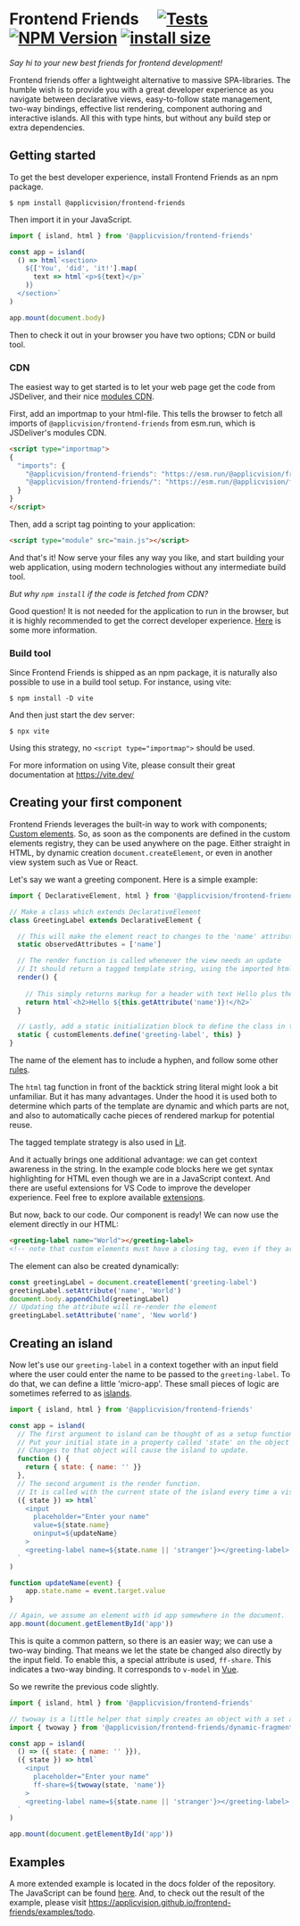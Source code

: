 # Frontend Friends &nbsp;&nbsp;&nbsp; [![Tests](https://github.com/applicvision/frontend-friends/actions/workflows/test.yml/badge.svg)](https://github.com/applicvision/frontend-friends/actions/workflows/test.yml) [![NPM Version](https://img.shields.io/npm/v/%40applicvision%2Ffrontend-friends)](https://www.npmjs.com/package/@applicvision/frontend-friends) [![install size](https://packagephobia.com/badge?p=@applicvision/frontend-friends@latest)](https://packagephobia.com/result?p=@applicvision/frontend-friends@latest)



*Say hi to your new best friends for frontend development!*

Frontend friends offer a lightweight alternative to massive SPA-libraries. The humble wish is to provide you with a great developer experience as you navigate between declarative views, easy-to-follow state management, two-way bindings, effective list rendering, component authoring and interactive islands. All this with type hints, but without any build step or extra dependencies.



## Getting started

To get the best developer experience, install Frontend Friends as an npm package.

```console
$ npm install @applicvision/frontend-friends
```

Then import it in your JavaScript.

```javascript
import { island, html } from '@applicvision/frontend-friends'

const app = island(
  () => html`<section>
    ${['You', 'did', 'it!'].map(
      text => html`<p>${text}</p>`
    )}
  </section>`
)

app.mount(document.body)
```

Then to check it out in your browser you have two options; CDN or build tool.

### CDN
The easiest way to get started is to let your web page get the code from JSDeliver, and their nice [modules CDN](https://www.jsdelivr.com/esm).

First, add an importmap to your html-file. This tells the browser to fetch all imports of `@applicvision/frontend-friends` from esm.run, which is JSDeliver's modules CDN.

```html
<script type="importmap">
{
  "imports": {
    "@applicvision/frontend-friends": "https://esm.run/@applicvision/frontend-friends",
    "@applicvision/frontend-friends/": "https://esm.run/@applicvision/frontend-friends/"
  }
}
</script>
```

Then, add a script tag pointing to your application:

```html
<script type="module" src="main.js"></script>
````

And that's it! Now serve your files any way you like, and start building your web application, using modern technologies without any intermediate build tool.

*But why `npm install` if the code is fetched from CDN?*

Good question! It is not needed for the application to run in the browser, but it is highly recommended to get the correct developer experience. [Here](https://www.typescriptlang.org/docs/handbook/modules/guides/choosing-compiler-options.html#im-writing-es-modules-for-the-browser-with-no-bundler-or-module-compiler) is some more information.

### Build tool

Since Frontend Friends is shipped as an npm package, it is naturally also possible to use in a build tool setup.
For instance, using vite:

```console
$ npm install -D vite
```

And then just start the dev server:

```console
$ npx vite
```

Using this strategy, no `<script type="importmap">` should be used.

For more information on using Vite, please consult their great documentation at https://vite.dev/

## Creating your first component

Frontend Friends leverages the built-in way to work with components; [Custom elements](https://developer.mozilla.org/en-US/docs/Web/API/Web_components/Using_custom_elements). So, as soon as the components are defined in the custom elements registry, they can be used anywhere on the page. Either straight in HTML, by dynamic creation `document.createElement`, or even in another view system such as Vue or React.

Let's say we want a greeting component. Here is a simple example:


```javascript
import { DeclarativeElement, html } from '@applicvision/frontend-friends'

// Make a class which extends DeclarativeElement
class GreetingLabel extends DeclarativeElement {

  // This will make the element react to changes to the 'name' attribute
  static observedAttributes = ['name']

  // The render function is called whenever the view needs an update
  // It should return a tagged template string, using the imported html function from frontend-friends
  render() {
    
    // This simply returns markup for a header with text Hello plus the name passed as attribute
    return html`<h2>Hello ${this.getAttribute('name')}!</h2>`
  }

  // Lastly, add a static initialization block to define the class in the custom elements registry.
  static { customElements.define('greeting-label', this) }
}
```

The name of the element has to include a hyphen, and follow some other [rules](https://developer.mozilla.org/en-US/docs/Web/API/CustomElementRegistry/define#valid_custom_element_names).

The `html` tag function in front of the backtick string literal might look a bit unfamiliar. But it has many advantages. Under the hood it is used both to determine which parts of the template are dynamic and which parts are not, and also to automatically cache pieces of rendered markup for potential reuse.

The tagged template strategy is also used in [Lit](https://lit.dev/docs/templates/overview/).

And it actually brings one additional advantage: we can get context awareness in the string. In the example code blocks here we get syntax highlighting for HTML even though we are in a JavaScript context. And there are useful extensions for VS Code to improve the developer experience. Feel free to explore available [extensions](https://marketplace.visualstudio.com/search?term=html%20tagged%20template&target=VSCode&category=All%20categories&sortBy=Relevance).
</details>

But now, back to our code. Our component is ready! We can now use the element directly in our HTML:

```html
<greeting-label name="World"></greeting-label>
<!-- note that custom elements must have a closing tag, even if they are 'empty' and not designed to render any content -->
```

The element can also be created dynamically:

```javascript
const greetingLabel = document.createElement('greeting-label')
greetingLabel.setAttribute('name', 'World')
document.body.appendChild(greetingLabel)
// Updating the attribute will re-render the element
greetingLabel.setAttribute('name', 'New world')
```

## Creating an island

Now let's use our `greeting-label` in a context together with an input field where the user could enter the name to be passed to the `greeting-label`. To do that, we can define a little 'micro-app'. These small pieces of logic are sometimes referred to as [islands](https://jasonformat.com/islands-architecture/).

```javascript
import { island, html } from '@applicvision/frontend-friends'

const app = island(
  // The first argument to island can be thought of as a setup function. It is called once at island creation.
  // Put your initial state in a property called 'state' on the object returned.
  // Changes to that object will cause the island to update.
  function () { 
    return { state: { name: '' }}
  },
  // The second argument is the render function.
  // It is called with the current state of the island every time a visual update is needed.
  ({ state }) => html`
    <input
      placeholder="Enter your name"
      value=${state.name}
      oninput=${updateName}
    >
    <greeting-label name=${state.name || 'stranger'}></greeting-label>
  `
)

function updateName(event) {
	app.state.name = event.target.value
}

// Again, we assume an element with id app somewhere in the document.
app.mount(document.getElementById('app'))
```

This is quite a common pattern, so there is an easier way; we can use a two-way binding. That means we let the state be changed also directly by the input field. To enable this, a special attribute is used, `ff-share`. This indicates a two-way binding. It corresponds to `v-model` in [Vue](https://vuejs.org/api/built-in-directives.html#v-model).

So we rewrite the previous code slightly.

```javascript
import { island, html } from '@applicvision/frontend-friends'

// twoway is a little helper that simply creates an object with a set and a get function, which is the shape required for the two-way binding.
import { twoway } from '@applicvision/frontend-friends/dynamic-fragment'

const app = island(
  () => ({ state: { name: '' }}),
  ({ state }) => html`
    <input
      placeholder="Enter your name"
      ff-share=${twoway(state, 'name')}
    >
    <greeting-label name=${state.name || 'stranger'}></greeting-label>
  `
)

app.mount(document.getElementById('app'))
```

## Examples
A more extended example is located in the docs folder of the repository. The JavaScript can be found [here](https://github.com/applicvision/frontend-friends/blob/main/docs/js/todo-app.js). And, to check out the result of the example, please visit https://applicvision.github.io/frontend-friends/examples/todo.
